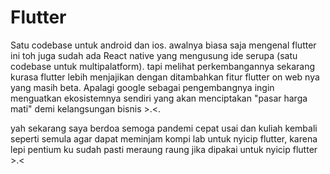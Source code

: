 # Flutter


Satu codebase untuk android dan ios. awalnya biasa saja mengenal flutter ini toh juga sudah ada React native yang mengusung ide serupa (satu codebase untuk multipalatform). tapi melihat perkembangannya sekarang kurasa flutter lebih menjajikan dengan ditambahkan fitur flutter on web nya yang masih beta. Apalagi google sebagai pengembangnya ingin menguatkan ekosistemnya sendiri yang akan menciptakan "pasar harga mati" demi kelangsungan bisnis >.<.

yah sekarang saya berdoa semoga pandemi cepat usai dan kuliah kembali seperti semula agar dapat meminjam kompi lab untuk nyicip flutter, karena lepi pentium ku sudah pasti meraung raung jika dipakai untuk nyicip flutter >.<
